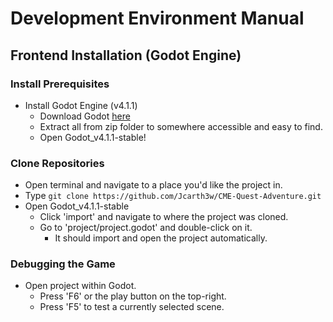# Development Environment Manual

## Frontend Installation (Godot Engine)

### Install Prerequisites

* Install Godot Engine (v4.1.1)
	* Download Godot [here](https://godotengine.org/download/archive/4.1.1-stable/)
	* Extract all from zip folder to somewhere accessible and easy to find.
	* Open Godot_v4.1.1-stable!

### Clone Repositories

* Open terminal and navigate to a place you'd like the project in.
* Type `git clone https://github.com/Jcarth3w/CME-Quest-Adventure.git`
* Open Godot_v4.1.1-stable
	* Click 'import' and navigate to where the project was cloned.
	* Go to 'project/project.godot' and double-click on it.
		* It should import and open the project automatically.

### Debugging the Game

* Open project within Godot.
	* Press 'F6' or the play button on the top-right.
	* Press 'F5' to test a currently selected scene.
